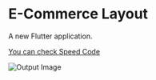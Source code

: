 # E-Commerce Layout 

A new Flutter application. 

[You can check Speed Code](https://youtu.be/ynWGj8CHYKM)


 
![Output Image](https://github.com/Shubham-Narkhede/e_commerce_layout_sy/blob/master/assets/output_image.png)

